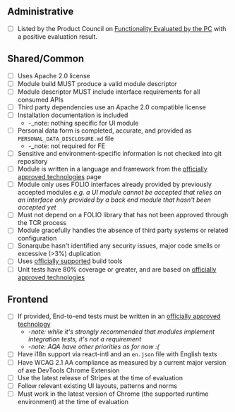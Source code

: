 ## Administrative
* [ ] Listed by the Product Council on [Functionality Evaluated by the PC](https://wiki.folio.org/display/PC/Functionality+Evaluated+by+the+PC) with a positive evaluation result.

## Shared/Common
* [ ] Uses Apache 2.0 license
* [ ] Module build MUST produce a valid module descriptor
* [ ] Module descriptor MUST include interface requirements for all consumed APIs
* [ ] Third party dependencies use an Apache 2.0 compatible license
* [ ] Installation documentation is included
  * -_note: nothing specific for UI module
* [ ] Personal data form is completed, accurate, and provided as `PERSONAL_DATA_DISCLOSURE.md` file
  * -_note: not required for FE
* [ ] Sensitive and environment-specific information is not checked into git repository
* [ ] Module is written in a language and framework from the [officially approved technologies](https://wiki.folio.org/display/TC/Officially+Supported+Technologies) page
* [ ] Module only uses FOLIO interfaces already provided by previously accepted modules _e.g. a UI module cannot be accepted that relies on an interface only provided by a back end module that hasn't been accepted yet_
* [ ] Must not depend on a FOLIO library that has not been approved through the TCR process
* [ ] Module gracefully handles the absence of third party systems or related configuration
* [ ] Sonarqube hasn't identified any security issues, major code smells or excessive (>3%) duplication
* [ ] Uses [officially supported](https://wiki.folio.org/display/TC/Officially+Supported+Technologies) build tools
* [ ] Unit tests have 80% coverage or greater, and are based on [officially approved technologies](https://wiki.folio.org/display/TC/Officially+Supported+Technologies)

## Frontend
* [ ] If provided, End-to-end tests must be written in an [officially approved technology](https://wiki.folio.org/display/TC/Officially+Supported+Technologies)
  * -_note: while it's strongly recommended that modules implement integration tests, it's not a requirement_
  * -_note: AQA have other priorities as for now :(_
* [ ] Have i18n support via react-intl and an `en.json` file with English texts
* [ ] Have WCAG 2.1 AA compliance as measured by a current major version of axe DevTools Chrome Extension
* [ ] Use the latest release of Stripes at the time of evaluation
* [ ] Follow relevant existing UI layouts, patterns and norms
* [ ] Must work in the latest version of Chrome (the supported runtime environment) at the time of evaluation
